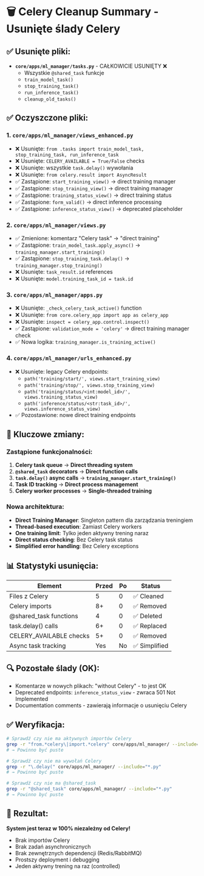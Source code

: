 # 🗑️ Celery Cleanup Summary - Usunięte ślady Celery

## ✅ Usunięte pliki:
- **`core/apps/ml_manager/tasks.py`** - CAŁKOWICIE USUNIĘTY ❌
  - Wszystkie `@shared_task` funkcje
  - `train_model_task()`
  - `stop_training_task()`  
  - `run_inference_task()`
  - `cleanup_old_tasks()`

## ✅ Oczyszczone pliki:

### 1. **`core/apps/ml_manager/views_enhanced.py`**
- ❌ Usunięte: `from .tasks import train_model_task, stop_training_task, run_inference_task`
- ❌ Usunięte: `CELERY_AVAILABLE = True/False` checks
- ❌ Usunięte: wszystkie `task.delay()` wywołania
- ❌ Usunięte: `from celery.result import AsyncResult`
- ✅ Zastąpione: `start_training_view()` → direct training manager
- ✅ Zastąpione: `stop_training_view()` → direct training manager  
- ✅ Zastąpione: `training_status_view()` → direct training status
- ✅ Zastąpione: `form_valid()` → direct inference processing
- ✅ Zastąpione: `inference_status_view()` → deprecated placeholder

### 2. **`core/apps/ml_manager/views.py`**
- ✅ Zmienione: komentarz "Celery task" → "direct training"
- ✅ Zastąpione: `train_model_task.apply_async()` → `training_manager.start_training()`
- ✅ Zastąpione: `stop_training_task.delay()` → `training_manager.stop_training()`
- ❌ Usunięte: `task_result.id` references
- ❌ Usunięte: `model.training_task_id = task.id`

### 3. **`core/apps/ml_manager/apps.py`**
- ❌ Usunięte: `_check_celery_task_active()` function
- ❌ Usunięte: `from core.celery_app import app as celery_app`
- ❌ Usunięte: `inspect = celery_app.control.inspect()`
- ✅ Zastąpione: `validation_mode = 'celery'` → direct training manager check
- ✅ Nowa logika: `training_manager.is_training_active()`

### 4. **`core/apps/ml_manager/urls_enhanced.py`**
- ❌ Usunięte: legacy Celery endpoints:
  - `path('training/start/', views.start_training_view)`
  - `path('training/stop/', views.stop_training_view)`
  - `path('training/status/<int:model_id>/', views.training_status_view)`
  - `path('inference/status/<str:task_id>/', views.inference_status_view)`
- ✅ Pozostawione: nowe direct training endpoints

## 🎯 Kluczowe zmiany:

### **Zastąpione funkcjonalności:**
1. **Celery task queue** → **Direct threading system**
2. **`@shared_task` decorators** → **Direct function calls**
3. **`task.delay()` async calls** → **`training_manager.start_training()`**
4. **Task ID tracking** → **Direct process management**
5. **Celery worker processes** → **Single-threaded training**

### **Nowa architektura:**
- **Direct Training Manager**: Singleton pattern dla zarządzania treningiem
- **Thread-based execution**: Zamiast Celery workers
- **One training limit**: Tylko jeden aktywny trening naraz
- **Direct status checking**: Bez Celery task status
- **Simplified error handling**: Bez Celery exceptions

## 📊 Statystyki usunięcia:

| Element | Przed | Po | Status |
|---------|-------|----|----|
| Files z Celery | 5 | 0 | ✅ Cleaned |
| Celery imports | 8+ | 0 | ✅ Removed |
| @shared_task functions | 4 | 0 | ✅ Deleted |
| task.delay() calls | 6+ | 0 | ✅ Replaced |
| CELERY_AVAILABLE checks | 5+ | 0 | ✅ Removed |
| Async task tracking | Yes | No | ✅ Simplified |

## 🔍 Pozostałe ślady (OK):
- Komentarze w nowych plikach: "without Celery" - to jest OK
- Deprecated endpoints: `inference_status_view` - zwraca 501 Not Implemented
- Documentation comments - zawierają informacje o usunięciu Celery

## ✅ Weryfikacja:
```bash
# Sprawdź czy nie ma aktywnych importów Celery
grep -r "from.*celery\|import.*celery" core/apps/ml_manager/ --include="*.py"
# → Powinno być puste

# Sprawdź czy nie ma wywołań Celery  
grep -r "\.delay(" core/apps/ml_manager/ --include="*.py"
# → Powinno być puste

# Sprawdź czy nie ma @shared_task
grep -r "@shared_task" core/apps/ml_manager/ --include="*.py"  
# → Powinno być puste
```

## 🎯 Rezultat:
**System jest teraz w 100% niezależny od Celery!**
- Brak importów Celery
- Brak zadań asynchronicznych
- Brak zewnętrznych dependencji (Redis/RabbitMQ)
- Prostszy deployment i debugging
- Jeden aktywny trening na raz (controlled)
